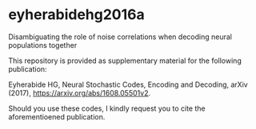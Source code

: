 # eyherabidehg2016a

Disambiguating the role of noise correlations when decoding neural populations together

This repository is provided as supplementary material for the following publication:
    
Eyherabide HG, Neural Stochastic Codes, Encoding and Decoding, arXiv (2017), https://arxiv.org/abs/1608.05501v2.

Should you use these codes, I kindly request you to cite the aforementioened publication.
